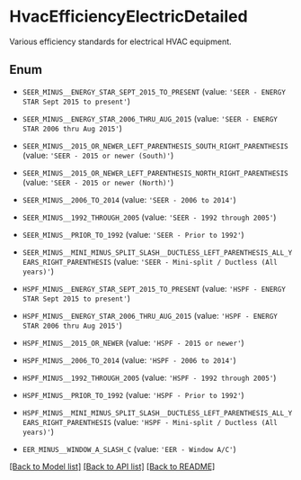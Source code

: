 # HvacEfficiencyElectricDetailed

Various efficiency standards for electrical HVAC equipment.

## Enum

* `SEER_MINUS__ENERGY_STAR_SEPT_2015_TO_PRESENT` (value: `'SEER - ENERGY STAR Sept 2015 to present'`)

* `SEER_MINUS__ENERGY_STAR_2006_THRU_AUG_2015` (value: `'SEER - ENERGY STAR 2006 thru Aug 2015'`)

* `SEER_MINUS__2015_OR_NEWER_LEFT_PARENTHESIS_SOUTH_RIGHT_PARENTHESIS` (value: `'SEER - 2015 or newer (South)'`)

* `SEER_MINUS__2015_OR_NEWER_LEFT_PARENTHESIS_NORTH_RIGHT_PARENTHESIS` (value: `'SEER - 2015 or newer (North)'`)

* `SEER_MINUS__2006_TO_2014` (value: `'SEER - 2006 to 2014'`)

* `SEER_MINUS__1992_THROUGH_2005` (value: `'SEER - 1992 through 2005'`)

* `SEER_MINUS__PRIOR_TO_1992` (value: `'SEER - Prior to 1992'`)

* `SEER_MINUS__MINI_MINUS_SPLIT_SLASH__DUCTLESS_LEFT_PARENTHESIS_ALL_YEARS_RIGHT_PARENTHESIS` (value: `'SEER - Mini-split / Ductless (All years)'`)

* `HSPF_MINUS__ENERGY_STAR_SEPT_2015_TO_PRESENT` (value: `'HSPF - ENERGY STAR Sept 2015 to present'`)

* `HSPF_MINUS__ENERGY_STAR_2006_THRU_AUG_2015` (value: `'HSPF - ENERGY STAR 2006 thru Aug 2015'`)

* `HSPF_MINUS__2015_OR_NEWER` (value: `'HSPF - 2015 or newer'`)

* `HSPF_MINUS__2006_TO_2014` (value: `'HSPF - 2006 to 2014'`)

* `HSPF_MINUS__1992_THROUGH_2005` (value: `'HSPF - 1992 through 2005'`)

* `HSPF_MINUS__PRIOR_TO_1992` (value: `'HSPF - Prior to 1992'`)

* `HSPF_MINUS__MINI_MINUS_SPLIT_SLASH__DUCTLESS_LEFT_PARENTHESIS_ALL_YEARS_RIGHT_PARENTHESIS` (value: `'HSPF - Mini-split / Ductless (All years)'`)

* `EER_MINUS__WINDOW_A_SLASH_C` (value: `'EER - Window A/C'`)

[[Back to Model list]](../README.md#documentation-for-models) [[Back to API list]](../README.md#documentation-for-api-endpoints) [[Back to README]](../README.md)


